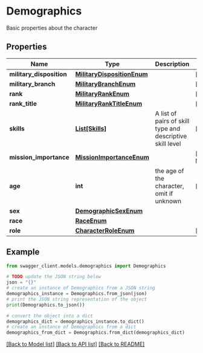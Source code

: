 # Demographics

Basic properties about the character

## Properties

Name | Type | Description | Notes
------------ | ------------- | ------------- | -------------
**military_disposition** | [**MilitaryDispositionEnum**](MilitaryDispositionEnum.md) |  | [optional] 
**military_branch** | [**MilitaryBranchEnum**](MilitaryBranchEnum.md) |  | [optional] 
**rank** | [**MilitaryRankEnum**](MilitaryRankEnum.md) |  | [optional] 
**rank_title** | [**MilitaryRankTitleEnum**](MilitaryRankTitleEnum.md) |  | [optional] 
**skills** | [**List[Skills]**](Skills.md) | A list of pairs of skill type and descriptive skill level | [optional] 
**mission_importance** | [**MissionImportanceEnum**](MissionImportanceEnum.md) |  | [optional] [default to MissionImportanceEnum.NORMAL]
**age** | **int** | the age of the character, omit if unknown | [optional] 
**sex** | [**DemographicSexEnum**](DemographicSexEnum.md) |  | 
**race** | [**RaceEnum**](RaceEnum.md) |  | 
**role** | [**CharacterRoleEnum**](CharacterRoleEnum.md) |  | [optional] 

## Example

```python
from swagger_client.models.demographics import Demographics

# TODO update the JSON string below
json = "{}"
# create an instance of Demographics from a JSON string
demographics_instance = Demographics.from_json(json)
# print the JSON string representation of the object
print(Demographics.to_json())

# convert the object into a dict
demographics_dict = demographics_instance.to_dict()
# create an instance of Demographics from a dict
demographics_from_dict = Demographics.from_dict(demographics_dict)
```
[[Back to Model list]](../README.md#documentation-for-models) [[Back to API list]](../README.md#documentation-for-api-endpoints) [[Back to README]](../README.md)


